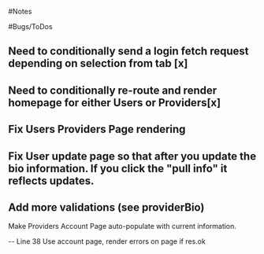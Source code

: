 #Notes

#Bugs/ToDos

Need to conditionally send a login fetch request depending on selection from tab [x]
--
Need to conditionally re-route and render homepage for either Users or Providers[x]
--
Fix Users Providers Page rendering
-- 
Fix User update page so that after you update the bio information. If you click the "pull info" it reflects updates. 
--
Add more validations (see providerBio)
--
 Make Providers Account Page auto-populate with current information. 

 -- 
 Line 38 Use account page, render errors on page if res.ok 

